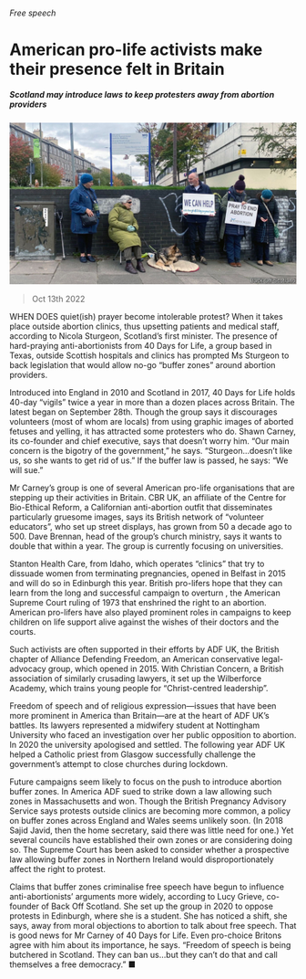 ###### Free speech

# American pro-life activists make their presence felt in Britain 

##### Scotland may introduce laws to keep protesters away from abortion providers 

![image](images/20221015_BRP502.jpg) 

> Oct 13th 2022 

WHEN DOES quiet(ish) prayer become intolerable protest? When it takes place outside abortion clinics, thus upsetting patients and medical staff, according to Nicola Sturgeon, Scotland’s first minister. The presence of hard-praying anti-abortionists from 40 Days for Life, a group based in Texas, outside Scottish hospitals and clinics has prompted Ms Sturgeon to back legislation that would allow no-go “buffer zones” around abortion providers. 

Introduced into England in 2010 and Scotland in 2017, 40 Days for Life holds 40-day “vigils” twice a year in more than a dozen places across Britain. The latest began on September 28th. Though the group says it discourages volunteers (most of whom are locals) from using graphic images of aborted fetuses and yelling, it has attracted some protesters who do. Shawn Carney, its co-founder and chief executive, says that doesn’t worry him. “Our main concern is the bigotry of the government,” he says. “Sturgeon…doesn’t like us, so she wants to get rid of us.” If the buffer law is passed, he says: “We will sue.”

Mr Carney’s group is one of several American pro-life organisations that are stepping up their activities in Britain. CBR UK, an affiliate of the Centre for Bio-Ethical Reform, a Californian anti-abortion outfit that disseminates particularly gruesome images, says its British network of “volunteer educators”, who set up street displays, has grown from 50 a decade ago to 500. Dave Brennan, head of the group’s church ministry, says it wants to double that within a year. The group is currently focusing on universities. 

Stanton Health Care, from Idaho, which operates “clinics” that try to dissuade women from terminating pregnancies, opened in Belfast in 2015 and will do so in Edinburgh this year. British pro-lifers hope that they can learn from the long and successful campaign to overturn , the American Supreme Court ruling of 1973 that enshrined the right to an abortion. American pro-lifers have also played prominent roles in campaigns to keep children on life support alive against the wishes of their doctors and the courts.

Such activists are often supported in their efforts by ADF UK, the British chapter of Alliance Defending Freedom, an American conservative legal-advocacy group, which opened in 2015. With Christian Concern, a British association of similarly crusading lawyers, it set up the Wilberforce Academy, which trains young people for “Christ-centred leadership”. 

Freedom of speech and of religious expression—issues that have been more prominent in America than Britain—are at the heart of ADF UK’s battles. Its lawyers represented a midwifery student at Nottingham University who faced an investigation over her public opposition to abortion. In 2020 the university apologised and settled. The following year ADF UK helped a Catholic priest from Glasgow successfully challenge the government’s attempt to close churches during lockdown.

Future campaigns seem likely to focus on the push to introduce abortion buffer zones. In America ADF sued to strike down a law allowing such zones in Massachusetts and won. Though the British Pregnancy Advisory Service says protests outside clinics are becoming more common, a policy on buffer zones across England and Wales seems unlikely soon. (In 2018 Sajid Javid, then the home secretary, said there was little need for one.) Yet several councils have established their own zones or are considering doing so. The Supreme Court has been asked to consider whether a prospective law allowing buffer zones in Northern Ireland would disproportionately affect the right to protest.

Claims that buffer zones criminalise free speech have begun to influence anti-abortionists’ arguments more widely, according to Lucy Grieve, co-founder of Back Off Scotland. She set up the group in 2020 to oppose protests in Edinburgh, where she is a student. She has noticed a shift, she says, away from moral objections to abortion to talk about free speech. That is good news for Mr Carney of 40 Days for Life. Even pro-choice Britons agree with him about its importance, he says. “Freedom of speech is being butchered in Scotland. They can ban us…but they can’t do that and call themselves a free democracy.” ■

